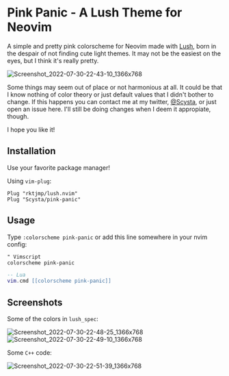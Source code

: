 
# Pink Panic - A Lush Theme for Neovim

A simple and pretty pink colorscheme for Neovim made with [Lush](https://github.com/rktjmp/lush.nvim), born in the despair of not finding cute light themes. It may not be the easiest on the eyes, but I think it's really pretty.

![Screenshot_2022-07-30-22-43-10_1366x768](https://user-images.githubusercontent.com/76852113/182007796-bac51e69-7f81-4bca-93ed-c2216a54f81a.png)

Some things may seem out of place or not harmonious at all. It could be that I know nothing of color theory or just default values that I didn't bother to change. If this happens you can contact me at my twitter, [@Scysta](https://twitter.com/scysta), or just open an issue here. I'll still be doing changes when I deem it appropiate, though.

I hope you like it!

## Installation

Use your favorite package manager!

Using `vim-plug`:

```vim
Plug "rktjmp/lush.nvim"
Plug "Scysta/pink-panic"
```

## Usage

Type `:colorscheme pink-panic` or add this line somewhere in your nvim config:

```vim
" Vimscript
colorscheme pink-panic
```

```lua
-- Lua
vim.cmd [[colorscheme pink-panic]]
```

## Screenshots

Some of the colors in `lush_spec`:

![Screenshot_2022-07-30-22-48-25_1366x768](https://user-images.githubusercontent.com/76852113/182007810-3a818440-7aa3-4d1b-80a3-27b5d2ef7eda.png)
![Screenshot_2022-07-30-22-49-10_1366x768](https://user-images.githubusercontent.com/76852113/182007811-60a6691d-1fb6-4b96-82e8-8075afbb9fb6.png)

Some `C++` code:

![Screenshot_2022-07-30-22-51-39_1366x768](https://user-images.githubusercontent.com/76852113/182007816-7dc86e99-f0dc-499f-ba6e-859059705a68.png)
